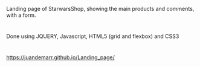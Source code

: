Landing page of StarwarsShop, showing the main products and comments, with a form.
#
Done using JQUERY, Javascript, HTML5 (grid and flexbox) and CSS3
#
https://juandemarr.github.io/Landing_page/